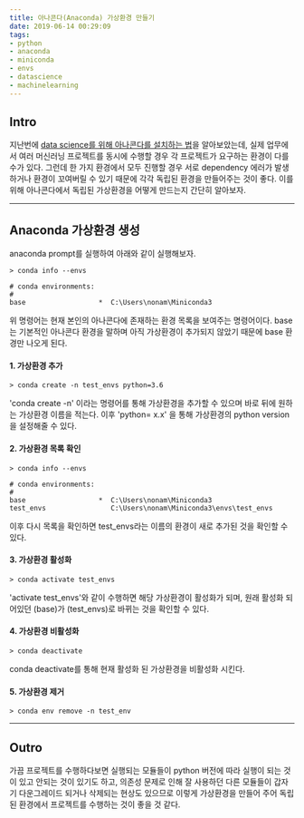 ```yaml
---
title: 아나콘다(Anaconda) 가상환경 만들기
date: 2019-06-14 00:29:09
tags:
- python
- anaconda
- miniconda
- envs
- datascience
- machinelearning
---
```

Intro
---
지난번에 [data science를 위해 아나콘다를 설치하는 법](https://jaehyeongan.github.io/2019/04/09/machine-learning-%EA%B0%9C%EB%B0%9C%ED%99%98%EA%B2%BD-%EA%B5%AC%EC%B6%95%ED%95%98%EA%B8%B0/)을 알아보았는데, 실제 업무에서 여러 머신러닝 프로젝트를 동시에 수행할 경우 각 프로젝트가 요구하는 환경이 다를 수가 있다. 그런데 한 가지 환경에서 모두 진행할 경우 서로 dependency 에러가 발생하거나 환경이 꼬여버릴 수 있기 때문에 각각 독립된 환경을 만들어주는 것이 좋다. 
이를 위해 아나콘다에서 독립된 가상환경을 어떻게 만드는지 간단히 알아보자.

---

Anaconda 가상환경 생성
--- 
anaconda prompt를 실행하여 아래와 같이 실행해보자.
``` CMD
> conda info --envs

# conda environments:
#
base                  *  C:\Users\nonam\Miniconda3

```

위 명령어는 현재 본인의 아나콘다에 존재하는 환경 목록을 보여주는 명령어이다. base는 기본적인 아나콘다 환경을 말하며 아직 가상환경이 추가되지 않았기 때문에 base 환경만 나오게 된다. 

#### 1. 가상환경 추가
``` CMD
> conda create -n test_envs python=3.6
```
'conda create -n' 이라는 명령어를 통해 가상환경을 추가할 수 있으며 바로 뒤에 원하는 가상환경 이름을 적는다. 
이후 'python= x.x' 을 통해 가상환경의 python version을 설정해줄 수 있다. 
<br /> 


#### 2. 가상환경 목록 확인
``` CMD
> conda info --envs

# conda environments:
#
base                  *  C:\Users\nonam\Miniconda3
test_envs                C:\Users\nonam\Miniconda3\envs\test_envs

```
이후 다시 목록을 확인하면 test_envs라는 이름의 환경이 새로 추가된 것을 확인할 수 있다.
<br /> 


#### 3. 가상환경 활성화 
``` CMD
> conda activate test_envs

```
'activate test_envs'와 같이 수행하면 해당 가상환경이 활성화가 되며, 
원래 활성화 되어있던 (base)가 (test_envs)로 바뀌는 것을 확인할 수 있다. 
<br /> 


#### 4.  가상환경 비활성화
``` CMD
> conda deactivate

```
conda deactivate를 통해 현재 활성화 된 가상환경을 비활성화 시킨다.
<br /> 


#### 5. 가상환경 제거 
``` CMD
> conda env remove -n test_env
```

---
Outro
---
가끔 프로젝트를 수행하다보면 실행되는 모듈들이 python 버전에 따라 실행이 되는 것이 있고 안되는 것이 있기도 하고, 의존성 문제로 인해 잘 사용하던 다른 모듈들이 갑자기 다운그레이드 되거나 삭제되는 현상도 있으므로 이렇게 가상환경을 만들어 주어 독립된 환경에서 프로젝트를 수행하는 것이 좋을 것 같다.